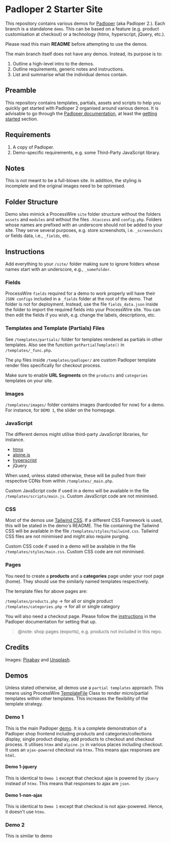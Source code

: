 ﻿# Padloper 2 Starter Site

This repository contains various demos for [Padloper](https://padloper.pw/) (aka Padloper 2.). Each branch is a standalone `demo`. This can be based on a feature (e.g. product customisation at checkout) or a technology (htmx, hyperscript, jQuery, etc.).

Please read this main **README** before attempting to use the demos.

The main branch itself does not have any demos. Instead, its purpose is to:

1. Outline a high-level intro to the demos.
2. Outline requirements, generic notes and instructions.
3. List and summarise what the individual demos contain.

## Preamble

This repository contains templates, partials, assets and scripts to help you quickly get started with Padloper 2 organised around various demos. It is advisable to go through the [Padloper documentation](https://docs.kongondo.com/), at least the [getting started](https://docs.kongondo.com/start/) section.

## Requirements

1. A copy of Padloper.
2. Demo-specific requirements, e.g. some Third-Party JavaScript library.

## Notes

This is not meant to be a full-blown site. In addition, the styling is incomplete and the original images need to be optimised.

## Folder Structure

Demo sites mimick a ProcessWire `site` folder structure without the folders `assets` and `modules` and without the files `.htaccess` and `config.php`. Folders whose names are prefixed with an underscore should not be added to your site. They serve several purposes, e.g. store screenshots, i.e. `_screenshots` or fields data, i.e., `_fields`, etc.

## Instructions

Add everything to your <code>/site/</code> folder making sure to ignore folders whose names start with an underscore, e.g., `_somefolder`.

### Fields

ProcessWire `fields` required for a demo to work properly will have their `JSON configs` included in a `_fields` folder at the root of the demo. That folder is not for deployment. Instead, use the file `fields_data.json` inside the folder to import the required fields into your ProcessWire site. You can then edit the fields if you wish, e.g. change the labels, descriptions, etc.

### Templates and Template (Partials) Files

See <code>/templates/partials/</code> folder for templates rendered as partials in other templates. Also see the function <code>getPartialTemplate()</code> in <code>/templates/_func.php</code>.

The `php` files inside <code>/templates/padloper/</code> are custom Padloper template render files specifically for checkout process.

Make sure to enable **URL Segments** on the <code>products</code> and <code>categories</code> templates on your site.

### Images

<code>/templates/images/</code> folder contains images (hardcoded for now) for a demo. For instance, for `DEMO 1`, the slider on the homepage.

### JavaScript

The different demos might utilise third-party JavaScript libraries, for instance.

- [htmx](https://htmx.org/)
- [alpine.js](https://alpinejs.dev/)
- [hyperscript](https://hyperscript.org/)
- jQuery

When used, unless stated otherwise, these will be pulled from their respective CDNs from within `/templates/_main.php`.

Custom JavaScript code if used in a demo will be available in the file `/templates/scripts/main.js`. Custom JavaScript code are not minimised.

### CSS

Most of the demos use [Tailwind CSS](https://tailwindcss.com/). If a different CSS Framework is used, this will be stated in the demo's README. The file containing the Tailwind CSS will be available in the file `/templates/styles/tailwind.css`. Tailwind CSS files are not minimised and might also require purging.

Custom CSS code if used in a demo will be available in the file `/templates/styles/main.css`. Custom CSS code are not minimised.

### Pages

You need to create a **products** and a **categories** page under your root page (home). They should use the similarly named templates respectively.

The template files for above pages are:

<code>/templates/products.php</code> -> for all or single product
<code>/templates/categories.php</code> -> for all or single category

You will also need a checkout page. Please follow the [instructions](https://docs.kongondo.com/start/checkout/checkout-process.html) in the Padloper documentation for setting that up.

>@note: shop pages (exports), e.g. products not included in this repo.

## Credits

Images: [Pixabay](https://pixabay.com/) and [Unsplash](https://unsplash.com/).

## Demos

Unless stated otherwise, all demos use a `partial templates` approach. This means using ProcessWire [TemplateFile](https://processwire.com/api/ref/template-file/) Class to render micro/partial templates within other templates. This increases the flexibility of the template strategy.

### Demo 1

This is the main Padloper [demo](https://github.com/kongondo/Padloper2Starter/tree/demo-1). It is a complete demonstration of a Padloper shop frontend including products and categories/collections display, single product display, add products to checkout and checkout process. It utilises `htmx` and `alpine.js` in various places including checkout. It uses an `ajax-powered` checkout via `htmx`. This means ajax responses are `html`.


#### Demo 1-jquery

This is identical to `Demo 1` except that checkout ajax is powered by `jQuery` instead of `htmx`. This means that responses to ajax are `json`.

#### Demo 1-non-ajax

This is identical to `Demo 1` except that checkout is not ajax-powered. Hence, it doesn't use `htmx`.


### Demo 2

This is similar to demo
